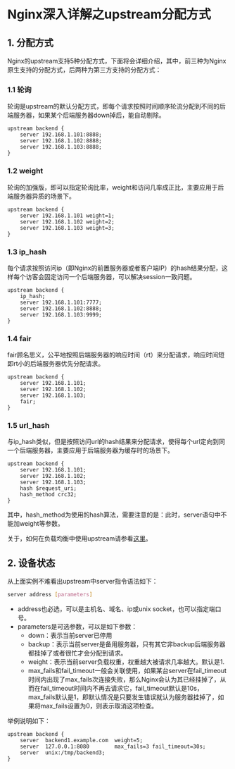# Nginx深入详解之upstream分配方式

## 1. 分配方式

Nginx的upstream支持5种分配方式，下面将会详细介绍，其中，前三种为Nginx原生支持的分配方式，后两种为第三方支持的分配方式：

### 1.1 轮询 

轮询是upstream的默认分配方式，即每个请求按照时间顺序轮流分配到不同的后端服务器，如果某个后端服务器down掉后，能自动剔除。

```nginx
upstream backend {
	server 192.168.1.101:8888;
    server 192.168.1.102:8888;
    server 192.168.1.103:8888;
}
```

### 1.2 weight

轮询的加强版，即可以指定轮询比率，weight和访问几率成正比，主要应用于后端服务器异质的场景下。

```nginx
upstream backend {
	server 192.168.1.101 weight=1;
	server 192.168.1.102 weight=2;
	server 192.168.1.103 weight=3;
}
```

### 1.3 ip_hash

每个请求按照访问ip（即Nginx的前置服务器或者客户端IP）的hash结果分配，这样每个访客会固定访问一个后端服务器，可以解决session一致问题。

```nginx
upstream backend {
	ip_hash;
    server 192.168.1.101:7777;
    server 192.168.1.102:8888;
    server 192.168.1.103:9999;
}
```

### 1.4 fair    

fair顾名思义，公平地按照后端服务器的响应时间（rt）来分配请求，响应时间短即rt小的后端服务器优先分配请求。

```nginx
upstream backend {
    server 192.168.1.101;
    server 192.168.1.102;
    server 192.168.1.103;
    fair;
}
```

### 1.5 url_hash

与ip_hash类似，但是按照访问url的hash结果来分配请求，使得每个url定向到同一个后端服务器，主要应用于后端服务器为缓存时的场景下。

```nginx
upstream backend {
    server 192.168.1.101;
    server 192.168.1.102;
    server 192.168.1.103;
    hash $request_uri;
    hash_method crc32;
}
```

其中，hash_method为使用的hash算法，需要注意的是：此时，server语句中不能加weight等参数。

关于，如何在负载均衡中使用upstream请参看[这里](http://blog.chinaunix.net/uid-22312037-id-3954454.html)。

## 2. 设备状态

从上面实例不难看出upstream中server指令语法如下：

```bash
server address [parameters]
```

- address也必选，可以是主机名、域名、ip或unix socket，也可以指定端口号。
- parameters是可选参数，可以是如下参数：
  - down：表示当前server已停用
  - backup：表示当前server是备用服务器，只有其它非backup后端服务器都挂掉了或者很忙才会分配到请求。
  - weight：表示当前server负载权重，权重越大被请求几率越大。默认是1.
  - max_fails和fail_timeout一般会关联使用，如果某台server在fail_timeout时间内出现了max_fails次连接失败，那么Nginx会认为其已经挂掉了，从而在fail_timeout时间内不再去请求它，fail_timeout默认是10s，max_fails默认是1，即默认情况是只要发生错误就认为服务器挂掉了，如果将max_fails设置为0，则表示取消这项检查。

举例说明如下：

```nginx
upstream backend {
    server  backend1.example.com  weight=5;
    server  127.0.0.1:8080        max_fails=3 fail_timeout=30s;
    server  unix:/tmp/backend3;      
}
```